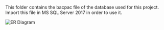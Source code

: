 This folder contains the bacpac file of the database used for this project. Import this file in MS SQL Server 2017 in order to use it.

![ER Diagram](https://drive.google.com/file/d/1MQlL08VN8kTu7w8cjYKYh_vRH8W51Ww2/view?usp=sharing)
